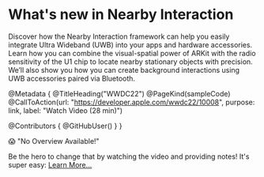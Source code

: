 # What's new in Nearby Interaction

Discover how the Nearby Interaction framework can help you easily integrate Ultra Wideband (UWB) into your apps and hardware accessories. Learn how you can combine the visual-spatial power of ARKit with the radio sensitivity of the U1 chip to locate nearby stationary objects with precision. We’ll also show you how you can create background interactions using UWB accessories paired via Bluetooth.

@Metadata {
   @TitleHeading("WWDC22")
   @PageKind(sampleCode)
   @CallToAction(url: "https://developer.apple.com/wwdc22/10008", purpose: link, label: "Watch Video (28 min)")

   @Contributors {
      @GitHubUser(<replace this with your GitHub handle>)
   }
}

😱 "No Overview Available!"

Be the hero to change that by watching the video and providing notes! It's super easy:
 [Learn More…](https://wwdcnotes.github.io/WWDCNotes/documentation/wwdcnotes/contributing)
